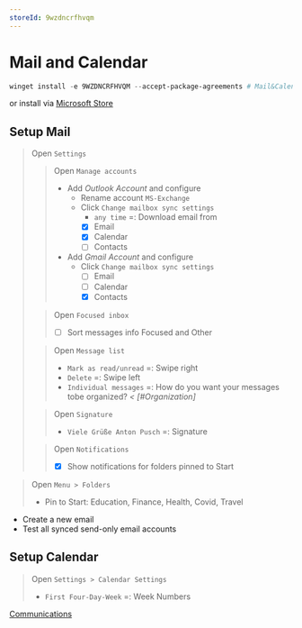```yaml
---
storeId: 9wzdncrfhvqm
---
```



# Mail and Calendar

```powershell
winget install -e 9WZDNCRFHVQM --accept-package-agreements # Mail&Calendar
```
or install via [Microsoft Store](https://microsoft.com/store/apps/9wzdncrfhvqm)

## Setup Mail
> Open `Settings`
>> Open `Manage accounts`
>> - Add _Outlook Account_ and configure
>>   - Rename account `MS-Exchange`
>>   - Click `Change mailbox sync settings`
>>       - `any time` =: Download email from
>>       - [x] Email
>>       - [x] Calendar
>>       - [ ] Contacts
>> - Add _Gmail Account_ and configure
>>   - Click `Change mailbox sync settings`
>>       - [ ] Email
>>       - [ ] Calendar
>>       - [x] Contacts
>
>> Open `Focused inbox`
>> - [ ] Sort messages info Focused and Other
>
>> Open `Message list `
>> - `Mark as read/unread` =: Swipe right
>> - `Delete` =: Swipe left
>> - `Individual messages` =: How do you want your messages tobe organized? *< [#Organization]*
>
>> Open `Signature`
>> - `Viele Grüße Anton Pusch` =: Signature
>
>> Open `Notifications`
>> - [x] Show notifications for folders pinned to Start

> Open `Menu > Folders`
> - Pin to Start: Education, Finance, Health, Covid, Travel

- Create a new email
- Test all synced send-only email accounts

## Setup Calendar
> Open `Settings > Calendar Settings`
> - `First Four-Day-Week` =: Week Numbers




[Communications](../Communications.md)